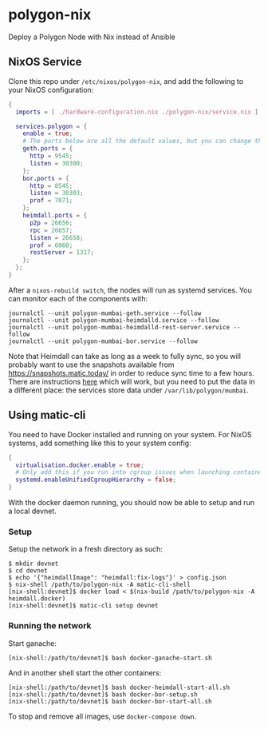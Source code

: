 # polygon-nix
Deploy a Polygon Node with Nix instead of Ansible

## NixOS Service

Clone this repo under `/etc/nixos/polygon-nix`, and add the following to your NixOS configuration:

```nix
{
  imports = [ ./hardware-configuration.nix ./polygon-nix/service.nix ];

  services.polygon = {
    enable = true;
    # The ports below are all the default values, but you can change them if necessary.
    geth.ports = {
      http = 9545;
      listen = 30300;
    };
    bor.ports = {
      http = 8545;
      listen = 30303;
      prof = 7071;
    };
    heimdall.ports = {
      p2p = 26656;
      rpc = 26657;
      listen = 26658;
      prof = 6060;
      restServer = 1317;
    };
  };
}
```

After a `nixos-rebuild switch`, the nodes will run as systemd services. You can monitor each of the components with:

```shell
journalctl --unit polygon-mumbai-geth.service --follow
journalctl --unit polygon-mumbai-heimdalld.service --follow
journalctl --unit polygon-mumbai-heimdalld-rest-server.service --follow
journalctl --unit polygon-mumbai-bor.service --follow
```

Note that Heimdall can take as long as a week to fully sync, so you will probably want to use the snapshots available
from https://snapshots.matic.today/ in order to reduce sync time to a few hours. There are instructions
[here](https://forum.matic.network/t/snapshot-instructions-for-heimdall-and-bor/2278) which will
work, but you need to put the data in a different place: the services store data under `/var/lib/polygon/mumbai`.

## Using matic-cli

You need to have Docker installed and running on your system.
For NixOS systems, add something like this to your system config:

```nix
{
  virtualisation.docker.enable = true;
  # Only add this if you run into cgroup issues when launching containers (happens with v19)
  systemd.enableUnifiedCgroupHierarchy = false;
}
```

With the docker daemon running, you should now be able to setup and run a local devnet.

### Setup

Setup the network in a fresh directory as such:
```shell
$ mkdir devnet
$ cd devnet
$ echo '{"heimdallImage": "heimdall:fix-logs"}' > config.json
$ nix-shell /path/to/polygon-nix -A matic-cli-shell
[nix-shell:devnet]$ docker load < $(nix-build /path/to/polygon-nix -A heimdall.docker)
[nix-shell:devnet]$ matic-cli setup devnet
```


### Running the network

Start ganache:
```shell
[nix-shell:/path/to/devnet]$ bash docker-ganache-start.sh
```

And in another shell start the other containers:
```shell
[nix-shell:/path/to/devnet]$ bash docker-heimdall-start-all.sh
[nix-shell:/path/to/devnet]$ bash docker-bor-setup.sh
[nix-shell:/path/to/devnet]$ bash docker-bor-start-all.sh
```

To stop and remove all images, use `docker-compose down`.
